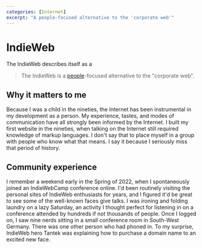 ```yaml
---
categories: [Internet]
excerpt: "A people-focused alternative to the 'corporate web'"
---
```


# IndieWeb
The IndieWeb describes itself as a

> The IndieWeb is a [people](https://indieweb.org/people)-focused alternative to the "corporate web".


## Why it matters to me
Because I was a child in the nineties, the Internet has been instrumental in my development as a person. My experience, tastes, and modes of communication have all strongly been informed by the Internet. I built my first website in the nineties, when talking on the Internet still required knowledge of markup languages. I don't say that to place myself in a group with people who know what that means. I say it because I seriously miss that period of history. 

## Community experience
I remember a weekend early in the Spring of 2022, when I spontaneously joined an IndieWebCamp conference online. I'd been routinely visiting the personal sites of IndieWeb enthusiasts for years, and I figured it'd be great to see some of the well-known faces give talks. I was ironing and folding laundry on a lazy Saturday, an activity I thought perfect for listening in on a conference attended by hundreds if not thousands of people. Once I logged on, I saw nine nerds sitting in a small conference room in South-West Germany. There was one other person who had phoned in. To my surprise, IndieWeb hero Tantek was explaining how to purchase a domain name to an excited new face. 